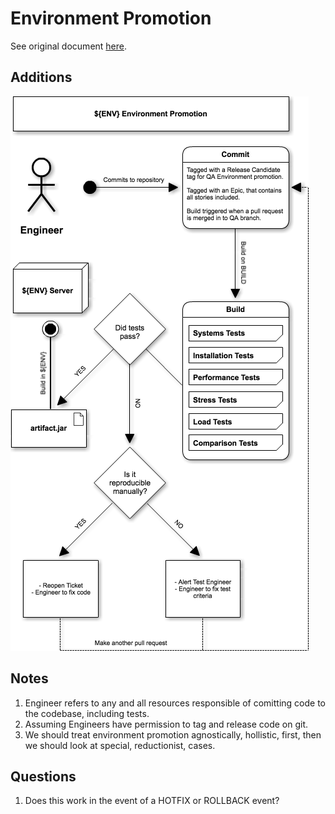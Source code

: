 # Environment Promotion

See original document [here](../images/umls/Environment_Promotion_v1.pdf).

## Additions

![MacDown logo](../images/umls/Environment_Promotion_Additions.png)

## Notes

1. Engineer refers to any and all resources responsible of comitting code to the codebase, including tests.
2. Assuming Engineers have permission to tag and release code on git.
4. We should treat environment promotion agnostically, hollistic, first, then we should look at special, reductionist, cases.

## Questions

1. Does this work in the event of a HOTFIX or ROLLBACK event?
